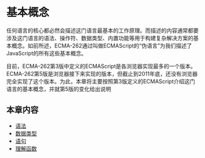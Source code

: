 # 基本概念

任何语言的核心都必然会描述这门语言最基本的工作原理。而描述的内容通常都要涉及这门语言的语法、操作符、数据类型、内置功能等用于构建复杂解决方案的基本概念。如前所述，ECMA-262通过叫做ECMAScript的“伪语言”为我们描述了JavaScript的所有这些基本概念。

目前，ECMA-262第3版中定义的ECMAScript是各浏览器实现最多的一个版本。ECMA-262第5版是浏览器接下来实现的版本，但截止到2011年底，还没有浏览器完全实现了这个版本。为此，本章将主要按照第3版定义的ECMAScript介绍这门语言的基本概念，并就第5版的变化给出说明

## 本章内容

* [语法](/src/basic-concept/grammar.html)
* [数据类型](/src/basic-concept/data-type.html)
* [语句](/src/basic-concept/statements.html)
* [理解函数](/src/basic-concept/function.html)